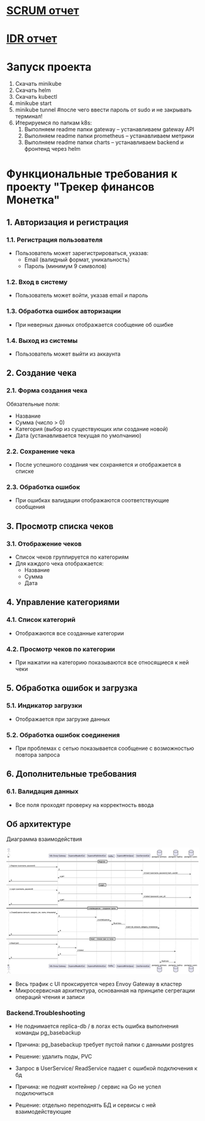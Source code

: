 # [SCRUM отчет](https://docs.google.com/document/d/1kIif5yLiCyv58FZksV8rstWwcHyVzuUB0GIjTGE3gjg/edit?usp=sharing)
# [IDR отчет](https://docs.google.com/document/d/1fPR-elIr1Z9RdOSRzUTe9hBIDJiWsmlJQk3JtDHeXAA/edit?tab=t.0)


# Запуск проекта

1. Скачать minikube
2. Скачать helm
3. Скачать kubectl
4. minikube start
5. minikube tunnel #после чего ввести пароль от sudo и не закрывать терминал!
6. Итерируемся по папкам k8s:
   1. Выполняем readme папки gateway – устанавливаем gateway API
   2. Выполняем readme папки prometheus – устанавливаем метрики
   3. Выполняем readme папки charts – устанавливаем backend и фронтенд через helm


# Функциональные требования к проекту "Трекер финансов Монетка"

## 1. Авторизация и регистрация

### 1.1. Регистрация пользователя
- Пользователь может зарегистрироваться, указав:
    - Email (валидный формат, уникальность)
    - Пароль (минимум 9 символов)

### 1.2. Вход в систему
- Пользователь может войти, указав email и пароль

### 1.3. Обработка ошибок авторизации
- При неверных данных отображается сообщение об ошибке

### 1.4. Выход из системы
- Пользователь может выйти из аккаунта

## 2. Создание чека

### 2.1. Форма создания чека
Обязательные поля:
- Название
- Сумма (число > 0)
- Категория (выбор из существующих или создание новой)
- Дата (устанавливается текущая по умолчанию)

### 2.2. Сохранение чека
- После успешного создания чек сохраняется и отображается в списке

### 2.3. Обработка ошибок
- При ошибках валидации отображаются соответствующие сообщения

## 3. Просмотр списка чеков

### 3.1. Отображение чеков
- Список чеков группируется по категориям
- Для каждого чека отображается:
    - Название
    - Сумма
    - Дата

## 4. Управление категориями

### 4.1. Список категорий
- Отображаются все созданные категории

### 4.2. Просмотр чеков по категории
- При нажатии на категорию показываются все относящиеся к ней чеки

## 5. Обработка ошибок и загрузка

### 5.1. Индикатор загрузки
- Отображается при загрузке данных

### 5.2. Обработка ошибок соединения
- При проблемах с сетью показывается сообщение с возможностью повтора запроса

## 6. Дополнительные требования

### 6.1. Валидация данных
- Все поля проходят проверку на корректность ввода


## Об архитектуре

Диаграмма взаимодействия 

![alt text](plantuml.png "Диаграмма взаимодействия")

- Весь трафик с UI проксируется через Envoy Gateway в кластер
- Микросервисная архитектура, основанная на принципе сегрегации операций чтения и записи

### Backend.Troubleshooting

- Не поднимается replica-db / в логах есть ошибка выполнения команды  pg_basebackup
- Причина: pg_basebackup требует пустой папки с данными postgres
- Решение: удалить поды, PVC


- Запрос в UserService/ ReadService падает с ошибкой подключения к бд
- Причина: не поднят контейнер / сервис на Go не успел подключиться
- Решение: отдельно переподнять БД и сервисы с ней взаимодействующие
